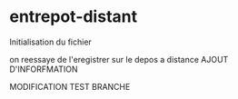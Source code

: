 # entrepot-distant
Initialisation du fichier

on reessaye de l'eregistrer sur le depos a distance
AJOUT D'INFORFMATION

MODIFICATION TEST BRANCHE

